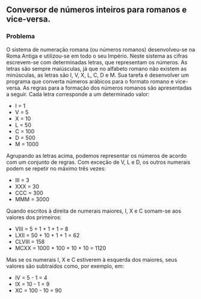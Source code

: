 ## Conversor de números inteiros para romanos e vice-versa.

### Problema

O sistema de numeração romana (ou números romanos) desenvolveu-se na Roma Antiga e utilizou-se em todo o seu
Império. Neste sistema as cifras escrevem-se com determinadas letras, que representam os números. As letras são
sempre maiúsculas, já que no alfabeto romano não existem as minúsculas, as letras são I, V, X, L, C, D e M.
Sua tarefa é desenvolver um programa que converta números arábicos para o formato romano e vice-versa.
As regras para a formação dos números romanos são apresentadas a seguir. Cada letra corresponde a um
determinado valor:

  - I = 1
  - V = 5
  - X = 10
  - L = 50
  - C = 100
  - D = 500
  - M = 1000

Agrupando as letras acima, podemos representar os números de acordo com um conjunto de regras.
Com exceção de V, L e D, os outros numerais podem se repetir no máximo três vezes:

  - III = 3
  - XXX = 30
  - CCC = 300
  - MMM = 3000

Quando escritos à direita de numerais maiores, I, X e C somam-se aos valores dos primeiros:

  - VIII = 5 + 1 + 1 + 1 = 8
  - LXII = 50 + 10 + 1 + 1 = 62
  - CLVIII = 158
  - MCXX = 1000 + 100 + 10 + 10 = 1120

Mas se os numerais I, X e C estiverem à esquerda dos maiores, seus valores são subtraídos como, por exemplo, em:

  - IV = 5 - 1 = 4
  - IX = 10 - 1 = 9
  - XC = 100 - 10 = 90
